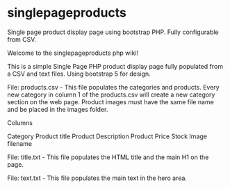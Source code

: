 # singlepageproducts
Single page product display page using bootstrap PHP. Fully configurable from CSV.

Welcome to the singlepageproducts php wiki!

This is a simple Single Page PHP product display page fully populated from a CSV and text files. Using bootstrap 5 for design.

File: products.csv - This file populates the categories and products. Every new category in column 1 of the products.csv will create a new category section on the web page. 
Product images must have the same file name and be placed in the images folder.

Columns

Category
Product title
Product Description
Product Price
Stock
Image filename


File: title.txt - This file populates the HTML title and the main H1 on the page.

File: text.txt - This file populates the main text in the hero area.
